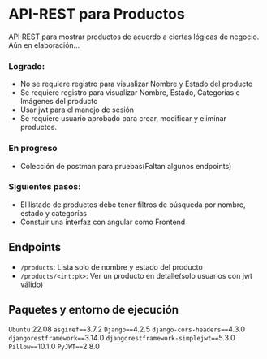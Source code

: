 # API-REST para Productos
API REST para mostrar productos de acuerdo a ciertas lógicas de negocio. Aún en elaboración...
### Logrado:
* No se requiere registro para visualizar Nombre y Estado del producto
* Se requiere registro para visualizar Nombre, Estado, Categorías e Imágenes del
producto
* Usar jwt para el manejo de sesión
* Se requiere usuario aprobado para crear, modificar y eliminar productos.
### En progreso
* Colección de postman para pruebas(Faltan algunos endpoints)
### Siguientes pasos: 
* El listado de productos debe tener filtros de búsqueda por nombre, estado y
categorías
* Constuir una interfaz con angular como Frontend

## Endpoints
* `/products`: Lista solo de nombre y estado del producto
* `/products/<int:pk>`: Ver un producto en detalle(solo usuarios con jwt válido)

## Paquetes y entorno de ejecución
`Ubuntu` 22.08
`asgiref==`3.7.2
`Django==`4.2.5
`django-cors-headers==`4.3.0
`djangorestframework==`3.14.0
`djangorestframework-simplejwt==`5.3.0
`Pillow==`10.1.0
`PyJWT==`2.8.0
